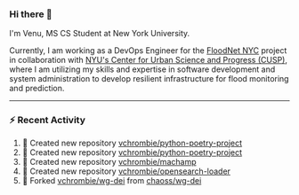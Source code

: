 ### Hi there 👋

I'm Venu, MS CS Student at New York University.

Currently, I am working as a DevOps Engineer for the [FloodNet NYC](https://www.floodnet.nyc/) project in collaboration with [NYU's Center for Urban Science and Progress (CUSP)](https://cusp.nyu.edu/), where I am utilizing my skills and expertise in software development and system administration to develop resilient infrastructure for flood monitoring and prediction.

---

### :zap: Recent Activity

<!--RECENT_ACTIVITY:start-->
1. 📔 Created new repository [vchrombie/python-poetry-project](https://github.com/vchrombie/python-poetry-project)
2. 📔 Created new repository [vchrombie/python-poetry-project](https://github.com/vchrombie/python-poetry-project)
3. 📔 Created new repository [vchrombie/machamp](https://github.com/vchrombie/machamp)
4. 📔 Created new repository [vchrombie/opensearch-loader](https://github.com/vchrombie/opensearch-loader)
5. 🔱 Forked [vchrombie/wg-dei](https://github.com/vchrombie/wg-dei) from [chaoss/wg-dei](https://github.com/chaoss/wg-dei)
<!--RECENT_ACTIVITY:end-->

<!--
**vchrombie/vchrombie** is a ✨ _special_ ✨ repository because its `README.md` (this file) appears on your GitHub profile.

Here are some ideas to get you started:

- 🔭 I’m currently working on ...
- 🌱 I’m currently learning ...
- 👯 I’m looking to collaborate on ...
- 🤔 I’m looking for help with ...
- 💬 Ask me about ...
- 📫 How to reach me: ...
- 😄 Pronouns: ...
- ⚡ Fun fact: ...
-->
